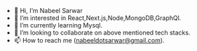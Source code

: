 - 👋 Hi, I’m Nabeel Sarwar
- 👀 I’m interested in React,Next.js,Node,MongoDB,GraphQl.
- 🌱 I’m currently learning Mysql.
- 💞️ I’m looking to collaborate on above mentioned tech stacks.
- 📫 How to reach me (nabeeldotsarwar@gmail.com).
